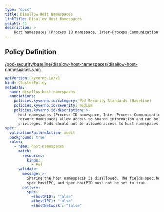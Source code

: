 ```yaml
---
type: "docs"
title: Disallow Host Namespaces
linkTitle: Disallow Host Namespaces
weight: 41
description: >
    Host namespaces (Process ID namespace, Inter-Process Communication namespace, and network namespace) allow access to shared information and can be used to elevate privileges. Pods should not be allowed access to host namespaces.
---
```


## Policy Definition
<a href="https://github.com/kyverno/policies/raw/main//pod-security/baseline/disallow-host-namespaces/disallow-host-namespaces.yaml" target="-blank">/pod-security/baseline/disallow-host-namespaces/disallow-host-namespaces.yaml</a>

```yaml
apiVersion: kyverno.io/v1
kind: ClusterPolicy
metadata:
  name: disallow-host-namespaces
  annotations:
    policies.kyverno.io/category: Pod Security Standards (Baseline)
    policies.kyverno.io/severity: medium
    policies.kyverno.io/description: >-
      Host namespaces (Process ID namespace, Inter-Process Communication namespace, and
      network namespace) allow access to shared information and can be used to elevate
      privileges. Pods should not be allowed access to host namespaces.
spec:
  validationFailureAction: audit
  background: true
  rules:
    - name: host-namespaces
      match:
        resources:
          kinds:
            - Pod
      validate:
        message: >-
          Sharing the host namespaces is disallowed. The fields spec.hostNetwork,
          spec.hostIPC, and spec.hostPID must not be set to true.
        pattern:
          spec:
            =(hostPID): "false"
            =(hostIPC): "false"
            =(hostNetwork): "false"

```
